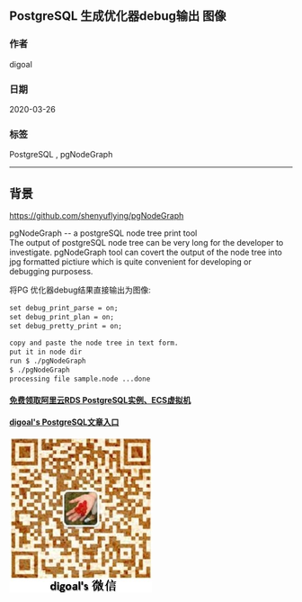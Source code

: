 ## PostgreSQL 生成优化器debug输出 图像    
                                    
### 作者                                     
digoal                                    
                                    
### 日期                                                                
2020-03-26                                     
                                    
### 标签                                                                      
PostgreSQL , pgNodeGraph     
                                    
----                                     
                                    
## 背景               
https://github.com/shenyuflying/pgNodeGraph  
  
pgNodeGraph -- a postgreSQL node tree print tool  
The output of postgreSQL node tree can be very long for the developer to investigate. pgNodeGraph tool can covert the output of the node tree into jpg formatted pictiure which is quite convenient for developing or debugging purposess.  
  
将PG 优化器debug结果直接输出为图像:  
  
```  
set debug_print_parse = on;  
set debug_print_plan = on;  
set debug_pretty_print = on;  
```  
  
```  
copy and paste the node tree in text form.  
put it in node dir  
run $ ./pgNodeGraph  
$ ./pgNodeGraph   
processing file sample.node ...done  
```  
    
  
#### [免费领取阿里云RDS PostgreSQL实例、ECS虚拟机](https://www.aliyun.com/database/postgresqlactivity "57258f76c37864c6e6d23383d05714ea")
  
  
#### [digoal's PostgreSQL文章入口](https://github.com/digoal/blog/blob/master/README.md "22709685feb7cab07d30f30387f0a9ae")
  
  
![digoal's weixin](../pic/digoal_weixin.jpg "f7ad92eeba24523fd47a6e1a0e691b59")
  
